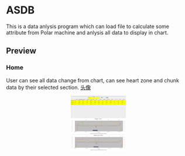 # ASDB
This is a data anlysis program which can load file to calculate some attribute from Polar machine and anlysis all data to display in chart.
## Preview
### Home
User can see all data change from chart, can see heart zone and chunk data by their selected section.
[头像](https://github.com/Reggiecril/ASDB/blob/master/first.png)
<div align=center><img width="150" height="150" src="https://github.com/Reggiecril/ASDB/blob/master/comparison.png"/></div>
